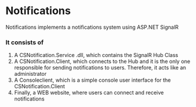 # Notifications
Notifications implements a notifications system using ASP.NET SignalR
### It consists of
1. A CSNotification.Service .dll, which contains the SignalR Hub Class
2. A CSNotification.Client, which connects to the Hub and it is the only one responsible for sending notifications to users. Therefore, it acts like an administrator
3. A Consoleclient, which is a simple console user interface for the CSNotification.Client
4. Finally, a WEB website, where users can connect and receive notifications

